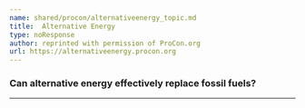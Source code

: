 ```yaml
---
name: shared/procon/alternativeenergy_topic.md
title:  Alternative Energy 
type: noResponse
author: reprinted with permission of ProCon.org
url: https://alternativeenergy.procon.org 
---
```


###  Can alternative energy effectively replace fossil fuels?

---

